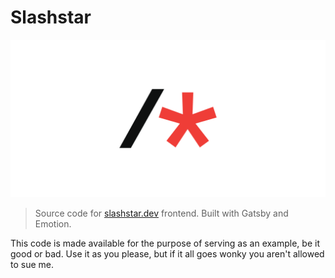 # Slashstar
![Slashstar Glyph](static/slashstar_glyph_og.png)

> Source code for [slashstar.dev](https://slashstar.dev) frontend. Built with Gatsby and Emotion.

This code is made available for the purpose of serving as an example, be it good or bad. 
Use it as you please, but if it all goes wonky you aren't allowed to sue me.
